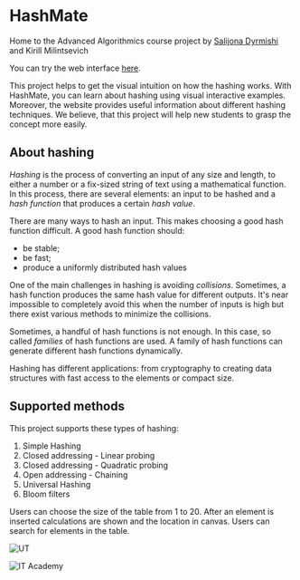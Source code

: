 # HashMate
Home to the Advanced Algorithmics course project by [Salijona Dyrmishi](https://github.com/salijona) and Kirill Milintsevich

You can try the web interface [here](https://501good.github.io/hash/index.html).

This project helps to get the visual intuition on how the hashing works. With HashMate, you can learn about hashing using visual interactive examples. Moreover, the website provides useful information about different hashing techniques. We believe, that this project will help new students to grasp the concept more easily.

## About hashing

_Hashing_ is the process of converting an input of any size and length,  to either a number or a fix-sized string of text using a mathematical function. In this process, there are several elements: an input to be hashed and a _hash function_ that produces a certain _hash value_.

There are many ways to hash an input. This makes choosing a good hash function difficult. A good hash function should:
- be stable;
- be fast;
- produce a uniformly distributed hash values

One of the main challenges in hashing is avoiding _collisions_. Sometimes, a hash function produces the same hash value for different outputs. It's near impossible to completely avoid this when the number of inputs is high but there exist various methods to minimize the collisions.

Sometimes, a handful of hash functions is not enough. In this case, so called _families_ of hash functions are used. A family of hash functions can generate different hash functions dynamically.

Hashing has different applications: from cryptography to creating data structures with fast access to the elements or compact size. 

## Supported methods

This project supports these types of hashing:
1. Simple Hashing
2. Closed addressing - Linear probing
3. Closed addressing - Quadratic probing
4. Open addressing - Chaining
5. Universal Hashing
6. Bloom filters

Users can choose the size of the table from 1 to 20. After an element is inserted calculations are shown and the location in canvas. Users can search for elements in the table. 

![UT](https://www.ut.ee/sites/default/files/styles/ut_content_width/public/tu_logod_17122015_horisontaal_eng_sinine_2.png)

![IT Academy](https://www.cs.ut.ee/sites/default/files/styles/ut_content_width/public/ita_small-logo-eng.png)
